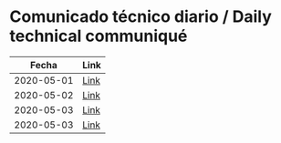 # Comunicado técnico diario / Daily technical communiqué

| Fecha               | Link        |
| ------------------- | ----------  |
| 2020-05-01   | [Link](https://www.gob.mx/salud/prensa/nuevo-coronavirus-en-el-mundo-covid-19-comunicado-tecnico-diario-241427?idiom=es)  |
| 2020-05-02   | [Link](https://www.gob.mx/salud/prensa/nuevo-coronavirus-en-el-mundo-covid-19-comunicado-tecnico-diario-241474?idiom=es)  |
| 2020-05-03   | [Link](https://www.gob.mx/salud/prensa/nuevo-coronavirus-en-el-mundo-covid-19-comunicado-tecnico-diario-241486?idiom=es)  |
| 2020-05-03   | [Link](https://www.gob.mx/salud/prensa/nuevo-coronavirus-en-el-mundo-covid-19-comunicado-tecnico-diario-241492?idiom=es)  |

